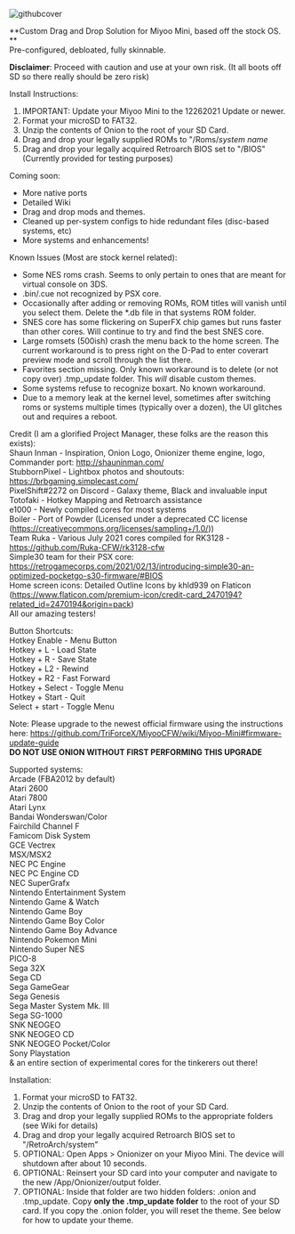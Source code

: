 ![githubcover](https://user-images.githubusercontent.com/85693713/148580152-0bc4aec1-310d-405c-8ab3-e7655991a7f3.png)

**Custom Drag and Drop Solution for Miyoo Mini, based off the stock OS.
**
<br>Pre-configured, debloated, fully skinnable.

**Disclaimer**: Proceed with caution and use at your own risk. (It all boots off SD so there really should be zero risk)

Install Instructions:
1. IMPORTANT: Update your Miyoo Mini to the 12262021 Update or newer.
2. Format your microSD to FAT32.
3. Unzip the contents of Onion to the root of your SD Card.
4. Drag and drop your legally supplied ROMs to "/Roms/*system name*
5. Drag and drop your legally acquired Retroarch BIOS set to "/BIOS" (Currently provided for testing purposes)

Coming soon:
- More native ports
- Detailed Wiki
- Drag and drop mods and themes.
- Cleaned up per-system configs to hide redundant files (disc-based systems, etc)
- More systems and enhancements!

Known Issues (Most are stock kernel related):
- Some NES roms crash. Seems to only pertain to ones that are meant for virtual console on 3DS.
- .bin/.cue not recognized by PSX core.
- Occasionally after adding or removing ROMs, ROM titles will vanish until you select them. Delete the *.db file in that systems ROM folder. 
- SNES core has some flickering on SuperFX chip games but runs faster than other cores. Will continue to try and find the best SNES core.
- Large romsets (500ish) crash the menu back to the home screen. The current workaround is to press right on the D-Pad to enter coverart preview mode and scroll through the list there.
- Favorites section missing. Only known workaround is to delete (or not copy over) .tmp_update folder. This *will* disable custom themes.
- Some systems refuse to recognize boxart. No known workaround.
- Due to a memory leak at the kernel level, sometimes after switching roms or systems multiple times (typically over a dozen), the UI glitches out and requires a reboot.

Credit (I am a glorified Project Manager, these folks are the reason this exists): 
<br>Shaun Inman - Inspiration, Onion Logo, Onionizer theme engine, logo, Commander port: http://shauninman.com/
<br>StubbornPixel - Lightbox photos and shoutouts: https://brbgaming.simplecast.com/
<br>PixelShift#2272 on Discord - Galaxy theme, Black and invaluable input
<br>Totofaki - Hotkey Mapping and Retroarch assistance
<br>e1000 - Newly compiled cores for most systems
<br>Boiler - Port of Powder (Licensed under a deprecated CC license (https://creativecommons.org/licenses/sampling+/1.0/))
<br>Team Ruka - Various July 2021 cores compiled for RK3128 - https://github.com/Ruka-CFW/rk3128-cfw
<br>Simple30 team for their PSX core: https://retrogamecorps.com/2021/02/13/introducing-simple30-an-optimized-pocketgo-s30-firmware/#BIOS
<br>Home screen icons: Detailed Outline Icons by khld939 on Flaticon (https://www.flaticon.com/premium-icon/credit-card_2470194?related_id=2470194&origin=pack)
<br>All our amazing testers!

Button Shortcuts:
<br>Hotkey Enable - Menu Button
<br>Hotkey + L - Load State
<br>Hotkey + R - Save State
<br>Hotkey + L2 - Rewind
<br>Hotkey + R2 - Fast Forward
<br>Hotkey + Select - Toggle Menu
<br>Hotkey + Start - Quit
<br>Select + start - Toggle Menu

Note: Please upgrade to the newest official firmware using the instructions here: https://github.com/TriForceX/MiyooCFW/wiki/Miyoo-Mini#firmware-update-guide 
<br>**DO NOT USE ONION WITHOUT FIRST PERFORMING THIS UPGRADE**

Supported systems:<br>
Arcade (FBA2012 by default)<br>
Atari 2600<br>
Atari 7800<br>
Atari Lynx<br>
Bandai Wonderswan/Color<br>
Fairchild Channel F<br>
Famicom Disk System<br>
GCE Vectrex<br>
MSX/MSX2<br>
NEC PC Engine<br>
NEC PC Engine CD<br>
NEC SuperGrafx<br>
Nintendo Entertainment System<br>
Nintendo Game & Watch<br>
Nintendo Game Boy<br>
Nintendo Game Boy Color<br>
Nintendo Game Boy Advance<br>
Nintendo Pokemon Mini<br>
Nintendo Super NES<br>
PICO-8<br>
Sega 32X<br>
Sega CD<br>
Sega GameGear<br>
Sega Genesis<br>
Sega Master System Mk. III<br>
Sega SG-1000<br>
SNK NEOGEO<br>
SNK NEOGEO CD<br>
SNK NEOGEO Pocket/Color<br>
Sony Playstation<br>
& an entire section of experimental cores for the tinkerers out there!<br>

Installation:
1. Format your microSD to FAT32.
2. Unzip the contents of Onion to the root of your SD Card. 
3. Drag and drop your legally supplied ROMs to the appropriate folders (see Wiki for details)
4. Drag and drop your legally acquired Retroarch BIOS set to "/RetroArch/system"
5. OPTIONAL: Open Apps > Onionizer on your Miyoo Mini. The device will shutdown after about 10 seconds.
6. OPTIONAL: Reinsert your SD card into your computer and navigate to the new /App/Onionizer/output folder.
7. OPTIONAL: Inside that folder are two hidden folders: .onion and .tmp_update. Copy **only the .tmp_update folder** to the root of your SD card. If you copy the .onion folder, you will reset the theme. See below for how to update your theme.
